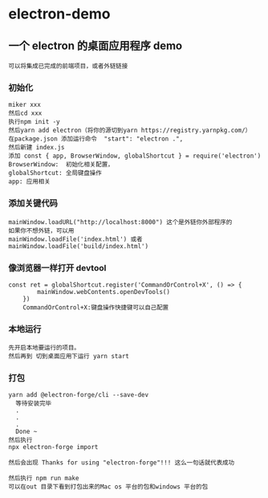 # electron-demo

## 一个 electron 的桌面应用程序 demo

```
可以将集成已完成的前端项目，或者外链链接
```

### 初始化

```
miker xxx
然后cd xxx
执行npm init -y
然后yarn add electron（将你的源切到yarn https://registry.yarnpkg.com/）
在package.json 添加运行命令  "start": "electron .",
然后新建 index.js
添加 const { app, BrowserWindow, globalShortcut } = require('electron')
BrowserWindow:  初始化相关配置，
globalShortcut: 全局键盘操作
app: 应用相关
```

### 添加关键代码

```
mainWindow.loadURL("http://localhost:8000") 这个是外链你外部程序的
如果你不想外链，可以用
mainWindow.loadFile('index.html') 或者 mainWindow.loadFile('build/index.html')
```

### 像浏览器一样打开 devtool

```
const ret = globalShortcut.register('CommandOrControl+X', () => {
        mainWindow.webContents.openDevTools()
    })
    CommandOrControl+X:键盘操作快捷键可以自己配置
```

### 本地运行

```
先开启本地要运行的项目。
然后再到 切到桌面应用下运行 yarn start
```

### 打包

```
yarn add @electron-forge/cli --save-dev
  等待安装完毕
  .
  .
  .
  Done ~
然后执行
npx electron-forge import

然后会出现 Thanks for using "electron-forge"!!! 这么一句话就代表成功

然后执行 npm run make
可以在out 目录下看到打包出来的Mac os 平台的包和windows 平台的包
```
